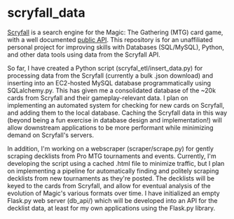 # scryfall_data

[Scryfall](https://scryfall.com/) is a search engine for the Magic: The Gathering (MTG) card game, with a well documented [public API](https://scryfall.com/docs/api). This repository is for an unaffiliated personal project for improving skills with Databases (SQL/MySQL), Python, and other data tools using data from the Scryfall API. 

So far, I have created a Python script (scryfal_etl/insert_data.py) for processing data from the Scryfall (currently a bulk .json download) and inserting into an EC2-hosted MySQL database programmatically using SQLalchemy.py. This has given me a consolidated database of the ~20k cards from Scryfall and their gameplay-relevant data. I plan on implementing an automated system for checking for new cards on Scryfall, and adding them to the local database. Caching the Scryfall data in this way (beyond being a fun exercise in database design and implementation!) will allow downstream applications to be more performant while minimizing demand on Scryfall's servers.

In addition, I'm working on a webscraper (scraper/scrape.py) for gently scraping decklists from Pro MTG tournaments and events. Currently, I'm developing the script using a cached .html file to minimize traffic, but I plan on implementing a pipeline for automatically finding and politely scraping decklists from new tournaments as they're posted. The decklists will be keyed to the cards from Scryfall, and allow for eventual analysis of the evolution of Magic's various formats over time. I have initialized an empty Flask.py web server (db_api/) which will be developed into an API for the decklist data, at least for my own applications using the Flask.py library.
